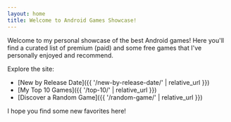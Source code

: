 ```yaml
---
layout: home
title: Welcome to Android Games Showcase!
---
```


Welcome to my personal showcase of the best Android games! Here you'll find a curated list of premium (paid) and some free games that I've personally enjoyed and recommend.

Explore the site:

*   [New by Release Date]({{ '/new-by-release-date/' | relative_url }})
*   [My Top 10 Games]({{ '/top-10/' | relative_url }})
*   [Discover a Random Game]({{ '/random-game/' | relative_url }})

I hope you find some new favorites here!